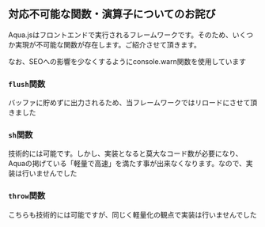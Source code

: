## 対応不可能な関数・演算子についてのお詫び
Aqua.jsはフロントエンドで実行されるフレームワークです。そのため、いくつか実現が不可能な関数が存在します。ご紹介させて頂きます。

なお、SEOへの影響を少なくするようにconsole.warn関数を使用しています

### `flush`関数
バッファに貯めずに出力されるため、当フレームワークではリロードにさせて頂きました

### `sh`関数
技術的には可能です。しかし、実装となると莫大なコード数が必要になり、Aquaの掲げている「軽量で高速」を満たす事が出来なくなります。なので、実装は行いませんでした

### `throw`関数
こちらも技術的には可能ですが、同じく軽量化の観点で実装は行いませんでした